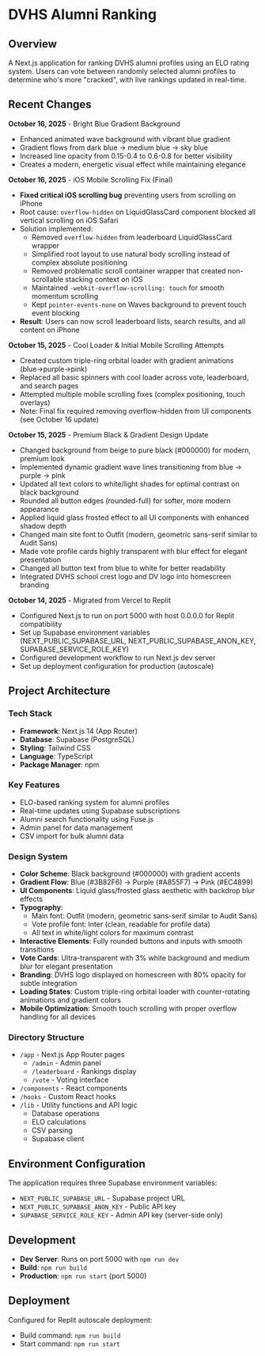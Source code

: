 # DVHS Alumni Ranking

## Overview
A Next.js application for ranking DVHS alumni profiles using an ELO rating system. Users can vote between randomly selected alumni profiles to determine who's more "cracked", with live rankings updated in real-time.

## Recent Changes
**October 16, 2025** - Bright Blue Gradient Background
- Enhanced animated wave background with vibrant blue gradient
- Gradient flows from dark blue → medium blue → sky blue
- Increased line opacity from 0.15-0.4 to 0.6-0.8 for better visibility
- Creates a modern, energetic visual effect while maintaining elegance

**October 16, 2025** - iOS Mobile Scrolling Fix (Final)
- **Fixed critical iOS scrolling bug** preventing users from scrolling on iPhone
- Root cause: `overflow-hidden` on LiquidGlassCard component blocked all vertical scrolling on iOS Safari
- Solution implemented:
  - Removed `overflow-hidden` from leaderboard LiquidGlassCard wrapper
  - Simplified root layout to use natural body scrolling instead of complex absolute positioning
  - Removed problematic scroll container wrapper that created non-scrollable stacking context on iOS
  - Maintained `-webkit-overflow-scrolling: touch` for smooth momentum scrolling
  - Kept `pointer-events-none` on Waves background to prevent touch event blocking
- **Result**: Users can now scroll leaderboard lists, search results, and all content on iPhone

**October 15, 2025** - Cool Loader & Initial Mobile Scrolling Attempts
- Created custom triple-ring orbital loader with gradient animations (blue→purple→pink)
- Replaced all basic spinners with cool loader across vote, leaderboard, and search pages
- Attempted multiple mobile scrolling fixes (complex positioning, touch overlays)
- Note: Final fix required removing overflow-hidden from UI components (see October 16 update)

**October 15, 2025** - Premium Black & Gradient Design Update
- Changed background from beige to pure black (#000000) for modern, premium look
- Implemented dynamic gradient wave lines transitioning from blue → purple → pink
- Updated all text colors to white/light shades for optimal contrast on black background
- Rounded all button edges (rounded-full) for softer, more modern appearance
- Applied liquid glass frosted effect to all UI components with enhanced shadow depth
- Changed main site font to Outfit (modern, geometric sans-serif similar to Audit Sans)
- Made vote profile cards highly transparent with blur effect for elegant presentation
- Changed all button text from blue to white for better readability
- Integrated DVHS school crest logo and DV logo into homescreen branding

**October 14, 2025** - Migrated from Vercel to Replit
- Configured Next.js to run on port 5000 with host 0.0.0.0 for Replit compatibility
- Set up Supabase environment variables (NEXT_PUBLIC_SUPABASE_URL, NEXT_PUBLIC_SUPABASE_ANON_KEY, SUPABASE_SERVICE_ROLE_KEY)
- Configured development workflow to run Next.js dev server
- Set up deployment configuration for production (autoscale)

## Project Architecture

### Tech Stack
- **Framework**: Next.js 14 (App Router)
- **Database**: Supabase (PostgreSQL)
- **Styling**: Tailwind CSS
- **Language**: TypeScript
- **Package Manager**: npm

### Key Features
- ELO-based ranking system for alumni profiles
- Real-time updates using Supabase subscriptions
- Alumni search functionality using Fuse.js
- Admin panel for data management
- CSV import for bulk alumni data

### Design System
- **Color Scheme**: Black background (#000000) with gradient accents
- **Gradient Flow**: Blue (#3B82F6) → Purple (#A855F7) → Pink (#EC4899)
- **UI Components**: Liquid glass/frosted glass aesthetic with backdrop blur effects
- **Typography**: 
  - Main font: Outfit (modern, geometric sans-serif similar to Audit Sans)
  - Vote profile font: Inter (clean, readable for profile data)
  - All text in white/light colors for maximum contrast
- **Interactive Elements**: Fully rounded buttons and inputs with smooth transitions
- **Vote Cards**: Ultra-transparent with 3% white background and medium blur for elegant presentation
- **Branding**: DVHS logo displayed on homescreen with 80% opacity for subtle integration
- **Loading States**: Custom triple-ring orbital loader with counter-rotating animations and gradient colors
- **Mobile Optimization**: Smooth touch scrolling with proper overflow handling for all devices

### Directory Structure
- `/app` - Next.js App Router pages
  - `/admin` - Admin panel
  - `/leaderboard` - Rankings display
  - `/vote` - Voting interface
- `/components` - React components
- `/hooks` - Custom React hooks
- `/lib` - Utility functions and API logic
  - Database operations
  - ELO calculations
  - CSV parsing
  - Supabase client

## Environment Configuration
The application requires three Supabase environment variables:
- `NEXT_PUBLIC_SUPABASE_URL` - Supabase project URL
- `NEXT_PUBLIC_SUPABASE_ANON_KEY` - Public API key
- `SUPABASE_SERVICE_ROLE_KEY` - Admin API key (server-side only)

## Development
- **Dev Server**: Runs on port 5000 with `npm run dev`
- **Build**: `npm run build`
- **Production**: `npm run start` (port 5000)

## Deployment
Configured for Replit autoscale deployment:
- Build command: `npm run build`
- Start command: `npm run start`
